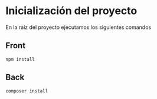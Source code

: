 # Inicialización del proyecto
En la raíz del proyecto ejecutamos los siguientes comandos
## Front
```npm install```
## Back
```composer install```